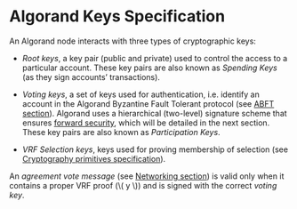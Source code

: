 # Algorand Keys Specification

An Algorand node interacts with three types of cryptographic keys:

- _Root keys_, a key pair (public and private) used to control the access to a particular
account. These key pairs are also known as _Spending Keys_ (as they sign accounts’ transactions).

- _Voting keys_, a set of keys used for authentication, i.e. identify an account
in the Algorand Byzantine Fault Tolerant protocol (see [ABFT section](../abft/abft.md)).
Algorand uses a hierarchical (two-level) signature scheme that ensures [forward security](https://en.wikipedia.org/wiki/Forward_secrecy),
which will be detailed in the next section. These key pairs are also known as _Participation Keys_.

- _VRF Selection keys_, keys used for proving membership of selection (see [Cryptography primitives specification](../crypto/crypto.md)).

An _agreement vote message_ (see [Networking section](../network/network-overview.md))
is valid only when it contains a proper VRF proof (\\( y \\)) and is signed with
the correct _voting key_.
